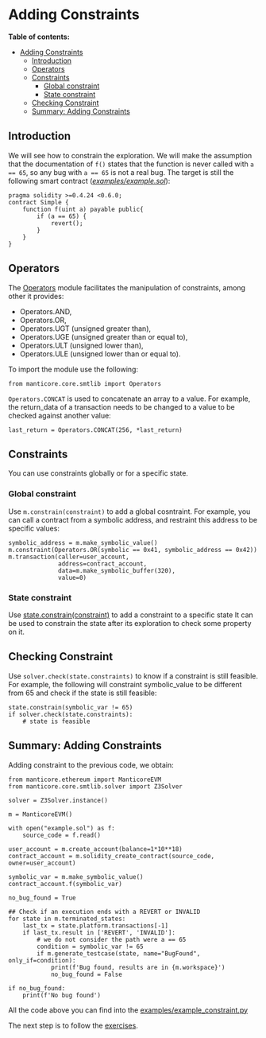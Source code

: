 # Adding Constraints

**Table of contents:**

- [Adding Constraints](#adding-constraints)
  - [Introduction](#introduction)
  - [Operators](#operators)
  - [Constraints](#constraints)
    - [Global constraint](#global-constraint)
    - [State constraint](#state-constraint)
  - [Checking Constraint](#checking-constraint)
  - [Summary: Adding Constraints](#summary-adding-constraints)

## Introduction

We will see how to constrain the exploration. We will make the assumption that the
documentation of `f()` states that the function is never called with `a == 65`, so any bug with `a == 65` is not a real bug. The target is still the following smart contract (_[examples/example.sol](./examples/example.sol)_):

```Solidity
pragma solidity >=0.4.24 <0.6.0;
contract Simple {
    function f(uint a) payable public{
        if (a == 65) {
            revert();
        }
    }
}
```

## Operators

The [Operators](https://github.com/trailofbits/manticore/blob/master/manticore/core/smtlib/operators.py) module facilitates the manipulation of constraints, among other it provides:

- Operators.AND,
- Operators.OR,
- Operators.UGT (unsigned greater than),
- Operators.UGE (unsigned greater than or equal to),
- Operators.ULT (unsigned lower than),
- Operators.ULE (unsigned lower than or equal to).

To import the module use the following:

```python3
from manticore.core.smtlib import Operators
```

`Operators.CONCAT` is used to concatenate an array to a value. For example, the return_data of a transaction needs to be changed to a value to be checked against another value:

```python3
last_return = Operators.CONCAT(256, *last_return)
```

## Constraints

You can use constraints globally or for a specific state.

### Global constraint

Use `m.constrain(constraint)` to add a global cosntraint.
For example, you can call a contract from a symbolic address, and restraint this address to be specific values:

```python3
symbolic_address = m.make_symbolic_value()
m.constraint(Operators.OR(symbolic == 0x41, symbolic_address == 0x42))
m.transaction(caller=user_account,
              address=contract_account,
              data=m.make_symbolic_buffer(320),
              value=0)
```

### State constraint

Use [state.constrain(constraint)](https://manticore.readthedocs.io/en/latest/states.html?highlight=statebase#manticore.core.state.StateBase.constrain) to add a constraint to a specific state
It can be used to constrain the state after its exploration to check some property on it.

## Checking Constraint

Use `solver.check(state.constraints)` to know if a constraint is still feasible.
For example, the following will constraint symbolic_value to be different from 65 and check if the state is still feasible:

```python3
state.constrain(symbolic_var != 65)
if solver.check(state.constraints):
    # state is feasible
```

## Summary: Adding Constraints

Adding constraint to the previous code, we obtain:

```python3
from manticore.ethereum import ManticoreEVM
from manticore.core.smtlib.solver import Z3Solver

solver = Z3Solver.instance()

m = ManticoreEVM()

with open("example.sol") as f:
    source_code = f.read()

user_account = m.create_account(balance=1*10**18)
contract_account = m.solidity_create_contract(source_code, owner=user_account)

symbolic_var = m.make_symbolic_value()
contract_account.f(symbolic_var)

no_bug_found = True

## Check if an execution ends with a REVERT or INVALID
for state in m.terminated_states:
    last_tx = state.platform.transactions[-1]
    if last_tx.result in ['REVERT', 'INVALID']:
        # we do not consider the path were a == 65
        condition = symbolic_var != 65
        if m.generate_testcase(state, name="BugFound", only_if=condition):
            print(f'Bug found, results are in {m.workspace}')
            no_bug_found = False

if no_bug_found:
    print(f'No bug found')
```

All the code above you can find into the [examples/example_constraint.py](./examples/example_constraint.py)

The next step is to follow the [exercises](./exercises).
